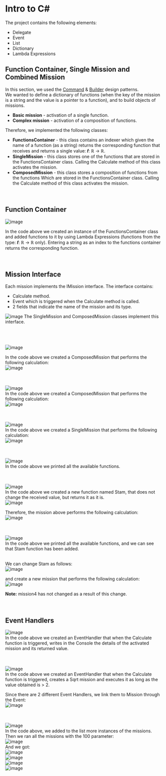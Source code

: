 # Intro to C#

The project contains the following elements:
* Delegate
* Event
* List
* Dictionary 
* Lambda Expressions <br />

## Function Container, Single Mission and Combined Mission
In this section, we used the [Command](https://en.wikipedia.org/wiki/Command_pattern) & [Builder](https://en.wikipedia.org/wiki/Builder_pattern) design patterns.<br />
We wanted to define a dictionary of functions (when the key of the mission is a string and the value is a pointer to a function), and to build objects of missions.<br />
* **Basic mission** - activation of a single function.
* **Complex mission** - activation of a composition of functions. <br />

Therefore, we implemented the following classes: <br />
* **FunctionsContainer** - this class contains an indexer which given the name of a function (as a string) returns the corresponding function that receives and returns a single value: 𝒇: ℝ → ℝ.
* **SingleMission** - this class stores one of the functions that are stored in the FunctionsContainer class.
Calling the Calculate method of this class activates the mission. <br />
* **ComposedMission** - this class stores a composition of functions from the functions Which are stored in the FunctionsContainer class.
Calling the Calculate method of this class activates the mission. <br /> <br /> <br />

## Function Container 
![image](https://user-images.githubusercontent.com/45918740/100990479-93ec5580-355a-11eb-8a6b-498157ae3f9c.png)

In the code above we created an instance of the FunctionsContainer class and added functions to it by using Lambda Expressions (functions from the type: 𝒇: ℝ → ℝ only).
Entering a string as an index to the functions container returns the corresponding function. <br /> <br /> <br />

## Mission Interface
Each mission implements the IMission interface. The interface contains:
* Calculate method.
* Event which is triggered when the Calculate method is called.
* 2 fields that indicate the name of the mission and its type.


![image](https://user-images.githubusercontent.com/45918740/100989338-6eab1780-3559-11eb-8b86-8793876b569f.png)
The SingleMission and ComposedMission classes implement this interface. <br /> <br /> <br /> <br />

![image](https://user-images.githubusercontent.com/45918740/100989590-ab770e80-3559-11eb-9f79-0139115cf9a7.png) <br />

In the code above we created a ComposedMission that performs the following calculation: <br />
![image](https://user-images.githubusercontent.com/45918740/100989698-c9dd0a00-3559-11eb-946c-5b473df841d8.png) <br /> <br /> <br />


![image](https://user-images.githubusercontent.com/45918740/100989787-de210700-3559-11eb-8c18-6185c7858362.png) <br />
In the code above we created a ComposedMission that performs the following calculation: <br />
![image](https://user-images.githubusercontent.com/45918740/100989854-f2650400-3559-11eb-8cfe-1a7cbee32c8a.png) <br /> <br /> <br />


![image](https://user-images.githubusercontent.com/45918740/100989887-fb55d580-3559-11eb-921e-d0c6df6b9e98.png) <br />
In the code above we created a SingleMission that performs the following calculation: <br />
![image](https://user-images.githubusercontent.com/45918740/100989934-0a3c8800-355a-11eb-89d3-05cf238ef4d2.png) <br /> <br /> <br />

![image](https://user-images.githubusercontent.com/45918740/100991258-7966ac00-355b-11eb-9860-eb22d6e12930.png) <br />
In the code above we printed all the available functions. <br /> <br /> <br />


![image](https://user-images.githubusercontent.com/45918740/100991421-a4e99680-355b-11eb-89c8-864d5b9c7a7a.png) <br />
In the code above we created a new function named Stam, that does not change the received value, but returns it as it is. <br />
![image](https://user-images.githubusercontent.com/45918740/100991718-fdb92f00-355b-11eb-8966-c0d018a4c208.png) <br />

Therefore, the mission above performs the following calculation: <br />
![image](https://user-images.githubusercontent.com/45918740/100991840-1fb2b180-355c-11eb-9092-f9505a40f422.png) <br /> <br /> <br />

![image](https://user-images.githubusercontent.com/45918740/100992029-5ab4e500-355c-11eb-83d1-7ace8b0bc2bf.png) <br />
In the code above we printed all the available functions, and we can see that Stam function has been added. <br /> <br />

We can change Stam as follows: <br />
![image](https://user-images.githubusercontent.com/45918740/100992180-8b951a00-355c-11eb-9ba3-6ad288793b2e.png)

and create a new mission that performs the following calculation: <br />
![image](https://user-images.githubusercontent.com/45918740/100992335-bc754f00-355c-11eb-9218-51e87d4f2a9b.png)

**Note:** mission4 has not changed as a result of this change. <br /><br /> <br />

## Event Handlers
![image](https://user-images.githubusercontent.com/45918740/100992894-62c15480-355d-11eb-9e20-edc8ffbee878.png) <br />
In the code above we created an EventHandler that when the Calculate function is triggered, writes in the Console the details of the activated mission and its returned value. <br /> <br /> <br />

![image](https://user-images.githubusercontent.com/45918740/100993305-e8dd9b00-355d-11eb-867d-0c53f81d6ce7.png) <br />
In the code above we created an EventHandler that when the Calculate function is triggered, creates a Sqrt mission and executes it as long as the value obtained is > 2. <br />

Since there are 2 different Event Handlers, we link them to Mission through the Event: <br />
![image](https://user-images.githubusercontent.com/45918740/100994458-46261c00-355f-11eb-8d8e-d890efa16a05.png) <br /><br /> <br />

![image](https://user-images.githubusercontent.com/45918740/100994684-84bbd680-355f-11eb-962f-b11af49d5e47.png) <br />
In the code above, we added to the list more instances of the missions. <br />
Then we ran all the missions with the 100 parameter: <br />
![image](https://user-images.githubusercontent.com/45918740/100994901-c482be00-355f-11eb-83b8-895469e1c26c.png) <br />
And we got: <br />
![image](https://user-images.githubusercontent.com/45918740/100995075-f562f300-355f-11eb-9469-63159f22d529.png)<br />
![image](https://user-images.githubusercontent.com/45918740/100995822-f9434500-3560-11eb-8196-2ee042ffa010.png)<br />
![image](https://user-images.githubusercontent.com/45918740/100996553-db2a1480-3561-11eb-9efa-915df1790f7e.png)<br />
![image](https://user-images.githubusercontent.com/45918740/100996221-78d11400-3561-11eb-8202-cb7cd8281d1f.png)<br />






